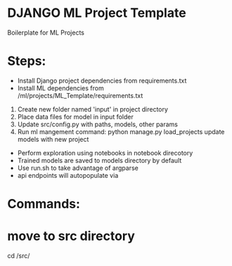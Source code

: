 # DJANGO ML Project Template
Boilerplate for ML Projects

# Steps:

* Install Django project dependencies from requirements.txt
* Install ML dependencies from /ml/projects/ML_Template/requirements.txt

1. Create new folder named 'input' in project directory
2. Place data files for model in input folder
3. Update src/config.py with paths, models, other params
4. Run ml mangement command: python manage.py load_projects update models with new project

- Perform exploration using notebooks in notebook direcotory
- Trained models are saved to models directory by default
- Use run.sh to take advantage of argparse 
- api endpoints will autopopulate via 

# Commands:

# move to src directory
cd /src/

